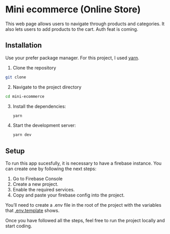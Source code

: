 # Mini ecommerce (Online Store)

This web page allows users to navigate through products and categories. It also lets users to add products to the cart. Auth feat is coming.

## Installation

Use your prefer package manager. For this project, I used
[yarn](https://yarnpkg.com/).

1. Clone the repository

```bash
git clone
```

2. Navigate to the project directory

```bash
cd mini-ecommerce
```

3. Install the dependencies:

   ```bash
   yarn
   ```

4. Start the development server:

   ```bash
   yarn dev
   ```

## Setup

To run this app sucesfully, it is necessary to have a firebase instance. You can create one by following the next steps:

1. Go to Firebase Console
2. Create a new project.
3. Enable the required services.
4. Copy and paste your firebase config into the project.

You’ll need to create a .env file in the root of the project with the variables that [.env.template](https://github.com/jeancmr/mini-ecommerce/blob/main/.env.template) shows.

Once you have followed all the steps, feel free to run the project locally and start coding.
